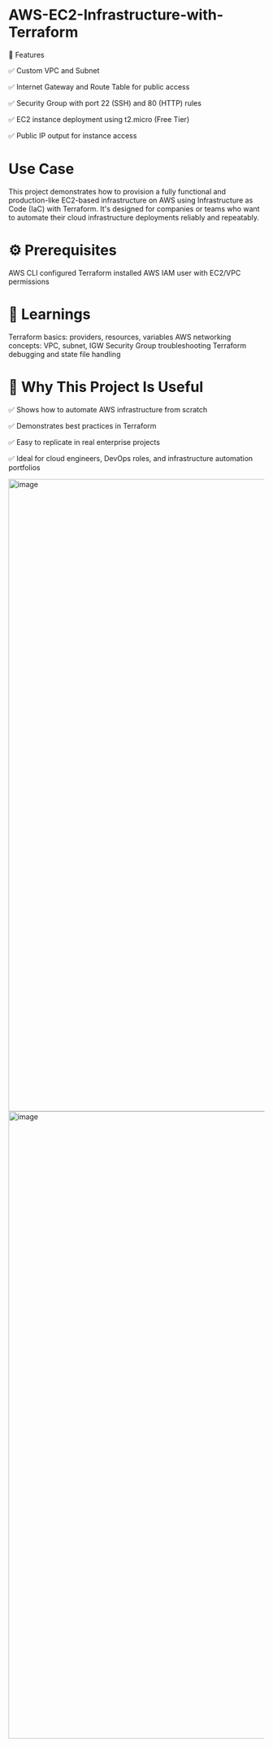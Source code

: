 # AWS-EC2-Infrastructure-with-Terraform
📌 Features 

✅ Custom VPC and Subnet  

✅ Internet Gateway and Route Table for public access  

✅ Security Group with port 22 (SSH) and 80 (HTTP) rules  

✅ EC2 instance deployment using t2.micro (Free Tier)  

✅ Public IP output for instance access


# Use Case
This project demonstrates how to provision a fully functional and production-like EC2-based infrastructure on AWS using Infrastructure as Code (IaC) with Terraform. It's designed for companies or teams who want to automate their cloud infrastructure deployments reliably and repeatably.


# ⚙️ Prerequisites
AWS CLI configured
Terraform installed
AWS IAM user with EC2/VPC permissions


# 🧠 Learnings
Terraform basics: providers, resources, variables
AWS networking concepts: VPC, subnet, IGW
Security Group troubleshooting
Terraform debugging and state file handling

# 💼 Why This Project Is Useful
✅ Shows how to automate AWS infrastructure from scratch

✅ Demonstrates best practices in Terraform

✅ Easy to replicate in real enterprise projects

✅ Ideal for cloud engineers, DevOps roles, and infrastructure automation portfolios

<img width="2559" height="1244" alt="image" src="https://github.com/user-attachments/assets/27af8291-104a-42ee-a389-42a76b9ce317" />
<img width="2557" height="1234" alt="image" src="https://github.com/user-attachments/assets/a5df0620-b145-4720-8404-0ce61440a9fb" />
